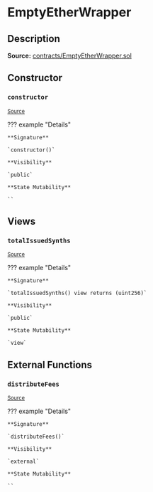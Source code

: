 # EmptyEtherWrapper

## Description

**Source:** [contracts/EmptyEtherWrapper.sol](https://github.com/Synthetixio/synthetix/tree/v2.50.0-ovm-alpha/contracts/EmptyEtherWrapper.sol)

## Constructor

### `constructor`

<sub>[Source](https://github.com/Synthetixio/synthetix/tree/v2.50.0-ovm-alpha/contracts/EmptyEtherWrapper.sol#L6)</sub>

??? example "Details"

    **Signature**

    `constructor()`

    **Visibility**

    `public`

    **State Mutability**

    ``

## Views

### `totalIssuedSynths`

<sub>[Source](https://github.com/Synthetixio/synthetix/tree/v2.50.0-ovm-alpha/contracts/EmptyEtherWrapper.sol#L10)</sub>

??? example "Details"

    **Signature**

    `totalIssuedSynths() view returns (uint256)`

    **Visibility**

    `public`

    **State Mutability**

    `view`

## External Functions

### `distributeFees`

<sub>[Source](https://github.com/Synthetixio/synthetix/tree/v2.50.0-ovm-alpha/contracts/EmptyEtherWrapper.sol#L14)</sub>

??? example "Details"

    **Signature**

    `distributeFees()`

    **Visibility**

    `external`

    **State Mutability**

    ``
